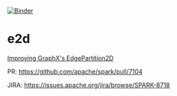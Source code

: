 [![Binder](http://mybinder.org/badge.svg)](http://mybinder.org/repo/aray/e2d)
# e2d
[Improving GraphX's EdgePartition2D](EdgePartition2D.ipynb)

PR: https://github.com/apache/spark/pull/7104

JIRA: https://issues.apache.org/jira/browse/SPARK-8718
